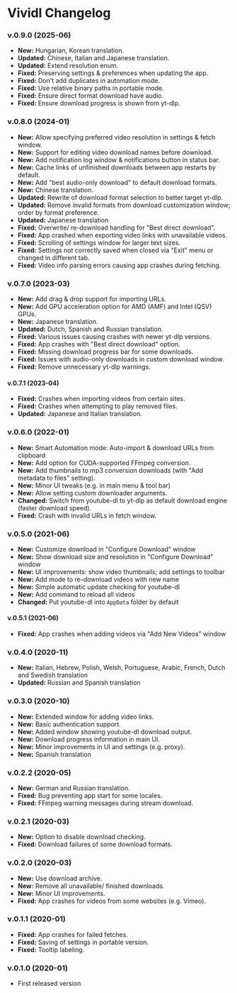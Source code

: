 # Vividl Changelog

### v.0.9.0 (2025-06)
- **New:** Hungarian, Korean translation.
- **Updated:** Chinese, Italian and Japanese translation.
- **Updated:** Extend resolution enum.
- **Fixed:** Preserving settings & preferences when updating the app.
- **Fixed:** Don't add duplicates in automation mode.
- **Fixed:** Use relative binary paths in portable mode.
- **Fixed:** Ensure direct format download have audio.
- **Fixed:** Ensure download progress is shown from yt-dlp.

### v.0.8.0 (2024-01)
- **New:** Allow specifying preferred video resolution in settings & fetch window.
- **New:** Support for editing video download names before download.
- **New:** Add notification log window & notifications button in status bar.
- **New:** Cache links of unfinished downloads between app restarts by default.
- **New:** Add "best audio-only download" to default download formats.
- **New:** Chinese translation.
- **Updated:** Rewrite of download format selection to better target yt-dlp.
- **Updated:** Remove invalid formats from download customization window; order by format preference.
- **Updated:** Japanese translation
- **Fixed:** Overwrite/ re-download handling for "Best direct download".
- **Fixed:** App crashed when exporting video links with unavailable videos.
- **Fixed:** Scrolling of settings window for larger text sizes.
- **Fixed:** Settings not correctly saved when closed via "Exit" menu or changed in different tab.
- **Fixed:** Video info parsing errors causing app crashes during fetching.

### v.0.7.0 (2023-03)
- **New:** Add drag & drop support for importing URLs.
- **New:** Add GPU acceleration option for AMD (AMF) and Intel (QSV) GPUs.
- **New:** Japanese translation.
- **Updated:** Dutch, Spanish and Russian translation.
- **Fixed:** Various issues causing crashes with newer yt-dlp versions.
- **Fixed:** App crashes with "Best direct download" option.
- **Fixed:** Missing download progress bar for some downloads.
- **Fixed:** Issues with audio-only downloads in custom download window.
- **Fixed:** Remove unnecessary yt-dlp warnings.

#### v.0.7.1 (2023-04)
- **Fixed:** Crashes when importing videos from certain sites.
- **Fixed:** Crashes when attempting to play removed files.
- **Updated:** Japanese and Italian translation.

### v.0.6.0 (2022-01)
- **New:** Smart Automation mode: Auto-import & download URLs from clipboard
- **New:** Add option for CUDA-supported FFmpeg conversion.
- **New:** Add thumbnails to mp3 conversion downloads (with "Add metadata to files" setting).
- **New:** Minor UI tweaks (e.g. in main menu & tool bar)
- **New:** Allow setting custom downloader arguments.
- **Changed:** Switch from youtube-dl to yt-dlp as default download engine (faster download speed).
- **Fixed:** Crash with invalid URLs in fetch window.

### v.0.5.0 (2021-06)
- **New:** Customize download in "Configure Download" window
- **New:** Show download size and resolution in "Configure Download" window
- **New:** UI improvements: show video thumbnails; add settings to toolbar
- **New:** Add mode to re-download videos with new name
- **New:** Simple automatic update checking for youtube-dl
- **New:** Add command to reload all videos
- **Changed:** Put youtube-dl into `AppData` folder by default

#### v.0.5.1 (2021-06)
- **Fixed:** App crashes when adding videos via "Add New Videos" window

### v.0.4.0 (2020-11)
- **New:** Italian, Hebrew, Polish, Welsh, Portuguese, Arabic, French, Dutch and Swedish translation
- **Updated:** Russian and Spanish translation

### v.0.3.0 (2020-10)
- **New:** Extended window for adding video links.
- **New:** Basic authentication support.
- **New:** Added window showing youtube-dl download output.
- **New:** Download progress information in main UI.
- **New:** Minor improvements in UI and settings (e.g. proxy).
- **New:** Spanish translation

### v.0.2.2 (2020-05)
- **New:** German and Russian translation.
- **Fixed:** Bug preventing app start for some locales.
- **Fixed:** FFmpeg warning messages during stream download.

### v.0.2.1 (2020-03)
- **New:** Option to disable download checking.
- **Fixed:** Download failures of some download formats.

### v.0.2.0 (2020-03)
- **New:** Use download archive.
- **New:** Remove all unavailable/ finished downloads.
- **New:** Minor UI improvements.
- **Fixed:** App crashes for videos from some websites (e.g. Vimeo).

### v.0.1.1 (2020-01)
- **Fixed:** App crashes for failed fetches.
- **Fixed:** Saving of settings in portable version.
- **Fixed:** Tooltip labeling.

### v.0.1.0 (2020-01)
- First released version
